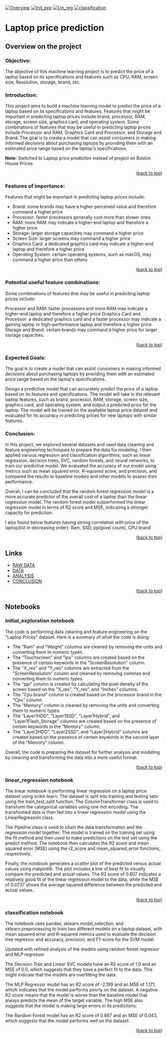 <a name="readme-top"></a>

<!-- SPRINT SHIELDS -->
<a href="#overview">![Overview][overview-shield]</a>
<a href="#init_exp">![Init_exp][init_exp-shield]</a>
<a href="#lin_reg">![Lin_reg][lin_reg-shield]</a>
<a href="#classification">![classification][classification-shield]</a>

# Laptop price prediction

<a name="overview"></a>
## Overview on the project
### Objective:
The objective of this machine learning project is to predict the price of a laptop based on its specifications and features such as CPU, RAM, screen size, Resolution, storage, brand, etc.

### Introduction:
This project aims to build a machine learning model to predict the price of a laptop based on its specifications and features. Features that might be important in predicting laptop prices include brand, processor, RAM, storage, screen size, graphics card, and operating system. Some combinations of features that may be useful in predicting laptop prices include Processor and RAM, Graphics Card and Processor, and Storage and Brand. The goal is to create a model that can assist consumers in making informed decisions about purchasing laptops by providing them with an estimated price range based on the laptop's specifications.

__Note:__ Switched to Laptop price prediction instead of project on Boston House Prices
<p align="right">(<a href="#readme-top">back to top</a>)</p>

### Features of importance:
Features that might be important in predicting laptop prices include:

* Brand: some brands may have a higher perceived value and therefore command a higher price
* Processor: faster processors generally cost more than slower ones
* RAM: more RAM may indicate a higher-end laptop and therefore a higher price
* Storage: larger storage capacities may command a higher price
* Screen Size: larger screens may command a higher price
* Graphics Card: a dedicated graphics card may indicate a higher-end laptop and therefore a higher price
* Operating System: certain operating systems, such as macOS, may command a higher price than others
<p align="right">(<a href="#readme-top">back to top</a>)</p>

### Potential useful feature combinations:
Some combinations of features that may be useful in predicting laptop prices include:

Processor and RAM: faster processors and more RAM may indicate a higher-end laptop and therefore a higher price
Graphics Card and Processor: a dedicated graphics card and a faster processor may indicate a gaming laptop or high-performance laptop and therefore a higher price
Storage and Brand: certain brands may command a higher price for larger storage capacities.
<p align="right">(<a href="#readme-top">back to top</a>)</p>

### Expected Goals:
The goal is to create a model that can assist consumers in making informed decisions about purchasing laptops by providing them with an estimated price range based on the laptop's specifications.

Design a predictive model that can accurately predict the price of a laptop based on its features and specifications.
The model will take in the relevant laptop features, such as brand, processor, RAM, storage, screen size, graphics card, and operating system, and output a predicted price for the laptop.
The model will be trained on the available laptop price dataset and evaluated for its accuracy in predicting prices for new laptops with similar features.

### Conclusion:
In this project, we explored several datasets and used data cleaning and feature engineering techniques to prepare the data for modeling. I then applied various regression and classification algorithms, such as linear regression, decision trees, SVC, random forests, and neural networks, to train our predictive model. We evaluated the accuracy of our model using metrics such as mean squared error, R-squared score, and precision, and compared the results to baseline models and other models to assess their performance.

Overall, I can be concluded that the random forest regression model is a more accurate predictor of the overall cost of a laptop than the linear regression model. The random forest model outperformed the linear regression model in terms of R2 score and MSE, indicating a stronger capacity for prediction. 

I also found below features having strong correlation with price of the laptop(list in decreasing order):
Ram, SSD, ppi(pixel count), CPU brand

<p align="right">(<a href="#readme-top">back to top</a>)</p>

## Links

- [RAW DATA](RAW_DATA.md)
- [DATA](DATA.md)
- [ANALYSIS](ANALYSIS.md)
- [CONCLUSION](CONCLUSION.md)

<p align="right">(<a href="#readme-top">back to top</a>)</p>

##  Notebooks
<a name="init_exp"></a>
### initial_exploration notebook
The code is performing data cleaning and feature engineering on the "Laptop Prices" dataset. Here is a summary of what the code is doing:

* The "Ram" and "Weight" columns are cleaned by removing the units and converting them to numeric types.
* The "Touchscreen" and "Ips" columns are created based on the presence of certain keywords in the "ScreenResolution" column.
* The "X_res" and "Y_res" columns are extracted from the "ScreenResolution" column and cleaned by removing commas and converting them to numeric types.
* The "ppi" column is created by calculating the pixel density of the screen based on the "X_res", "Y_res", and "Inches" columns.
* The "Cpu brand" column is created based on the processor brand in the "Cpu" column.
* The "Memory" column is cleaned by removing the units and converting them to numeric types.
* The "Layer1HDD", "Layer1SSD", "Layer1Hybrid", and "Layer1Flash_Storage" columns are created based on the presence of certain keywords in the "Memory" column.
* The "Layer2HDD", "Layer2SSD", and "Layer2Hybrid" columns are created based on the presence of certain keywords in the second layer of the "Memory" column.

Overall, the code is preparing the dataset for further analysis and modeling by cleaning and transforming the data into a more useful format.
<p align="right">(<a href="#readme-top">back to top</a>)</p>

<a name="lin_reg"></a>
### linear_regression notebook
The linear notebook is performing linear regression on a laptop price dataset using scikit-learn. The dataset is split into training and testing sets using the train_test_split function. The ColumnTransformer class is used to transform the categorical variables using one-hot encoding. The transformed data is then fed into a linear regression model using the LinearRegression class.

The Pipeline class is used to chain the data transformation and the regression model together. The model is trained on the training set using the fit method and then used to make predictions on the test set using the predict method. The notebook then calculates the R2 score and mean squared error (MSE) using the r2_score and mean_squared_error functions, respectively.

Finally, the notebook generates a scatter plot of the predicted versus actual values using matplotlib. The plot includes a line of best fit to visually compare the predicted and actual values. The R2 score of 0.807 indicates a relatively good fit of the linear regression model to the data, while the MSE of 0.0737 shows the average squared difference between the predicted and actual values.

<p align="right">(<a href="#readme-top">back to top</a>)</p>

<a name="classification"></a>
### classification notebook

The notebook uses pandas, sklearn.model_selection, and sklearn.preprocessing to train two different models on a laptop dataset, with mean squared error and R-squared metrics used to evaluate the decision tree regressor and accuracy, precision, and F1-score for the SVM model.

Updated with refined analysis of the models using random forest regressor and MLP regressor

The Decision Tree and Linear SVC models have an R2 score of 1.0 and an MSE of 0.0, which suggests that they have a perfect fit to the data. This might indicate that the models are overfitting the data.

The MLP Regressor model has an R2 score of -2.199 and an MSE of 1.171, which indicates that the model performs poorly on the dataset. A negative R2 score means that the model is worse than the baseline model that always predicts the mean of the target variable. The high MSE also suggests that the model is making large errors in its predictions.

The Random Forest model has an R2 score of 0.887 and an MSE of 0.043, which suggests that the model performs well on the dataset.
<p align="right">(<a href="#readme-top">back to top</a>)</p>

<!-- MARKDOWN LINKS -->
[overview-shield]: https://img.shields.io/badge/Overview-brightgreen
[init_exp-shield]: https://img.shields.io/badge/notebook-initial__exploration-yellowgreen
[lin_reg-shield]: https://img.shields.io/badge/notebook-linear__regression-yellowgreen
[classification-shield]: https://img.shields.io/badge/notebook-classification-yellowgreen

